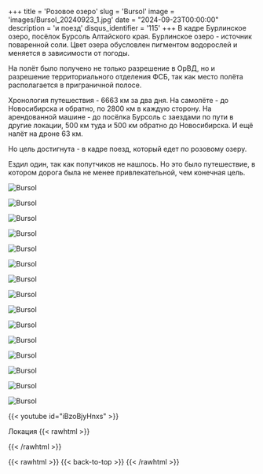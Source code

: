 +++
title = 'Розовое озеро'
slug = 'Bursol'
image = 'images/Bursol_20240923_1.jpg'
date = "2024-09-23T00:00:00"
description = 'и поезд'
disqus_identifier = '115'
+++
В кадре Бурлинское озеро, посёлок Бурсоль Алтайского края.
Бурлинское озеро - источник поваренной соли. Цвет озера обусловлен пигментом водорослей и меняется в зависимости от погоды.

На полёт было получено не только разрешение в ОрВД, но и разрешение территориального отделения ФСБ, так как место полёта располагается в приграничной полосе.

Хронология путешествия - 6663 км за два дня. 
На самолёте - до Новосибирска и обратно, по 2800 км в каждую сторону. 
На арендованной машине - до посёлка Бурсоль с заездами по пути в другие локации, 500 км туда и 500 км обратно до Новосибирска.
И ещё налёт на дроне 63 км.

Но цель достигнута - в кадре поезд, который едет по розовому озеру.

Ездил один, так как попутчиков не нашлось.
Но это было путешествие, в котором дорога была не менее привлекательной, чем конечная цель.

![Bursol](/images/Bursol_20240923_2.jpg)

![Bursol](/images/Bursol_20240923_3.jpg)

![Bursol](/images/Bursol_20240923_4.jpg)

![Bursol](/images/Bursol_20240923_5.jpg)

![Bursol](/images/Bursol_20240923_6.jpg)

![Bursol](/images/Bursol_20240923_7.jpg)

![Bursol](/images/Bursol_20240923_8.jpg)

![Bursol](/images/Bursol_20240923_9.jpg)

![Bursol](/images/Bursol_20240923_10.jpg)

![Bursol](/images/Bursol_20240923_11.jpg)

![Bursol](/images/Bursol_20240923_12.jpg)

![Bursol](/images/Bursol_20240923_13.jpg)

![Bursol](/images/Bursol_20240923_14.jpg)

![Bursol](/images/Bursol_20240923_15.jpg)

![Bursol](/images/Bursol_20240923_16.jpg)

{{< youtube id="iBzoBjyHnxs" >}}

Локация
{{< rawhtml >}}
<div class="yandex-map-container">
<script type="text/javascript" charset="utf-8" async src="https://api-maps.yandex.ru/services/constructor/1.0/js/?um=constructor%3A19d16d63f9b4e2b0d0579211dcf6c5c073053dbebe9b2b68d780290d80cd690b&amp;width=800&amp;height=400&amp;lang=ru_RU&amp;scroll=true"></script>
</div>
{{< /rawhtml >}}

{{< rawhtml >}}
{{< back-to-top >}}
{{< /rawhtml >}}